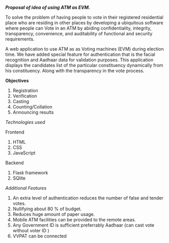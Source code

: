 **_Proposal of idea of using ATM as EVM._**

To solve the problem of having people to vote in their registered residential place who are residing in other places by developing a ubiquitous software where people can Vote in an ATM by abiding confidentiality, integrity, transparency, convenience, and auditability of functional and security requirements.

A web application to use ATM as as Voting machines (EVM) during election time.
We have added special feature for authentication that is the facial recognition and Aadhaar data for validation purposes.
This application displays the candidates list of the particular constituency dynamically from his constituency.
Along with the transparency in the vote process.

**Objectives**
1. Registration
2. Verification
3. Casting
4. Counting/Collation
5. Announcing results

_Technologies used_

Frontend
1. HTML
2. CSS
3. JavaScript

Backend
1. Flask framework
2. SQlite

_Additional Features_
1. An extra level of authentication reduces the number of false and tender votes.
2. Nullifying about 80 % of budget.
3. Reduces huge amount of paper usage.
4. Mobile ATM facilities can be provided to the remote areas.
5. Any Government ID is sufficient preferrably Aadhaar (can cast vote without voter ID )
6. VVPAT can be connected

